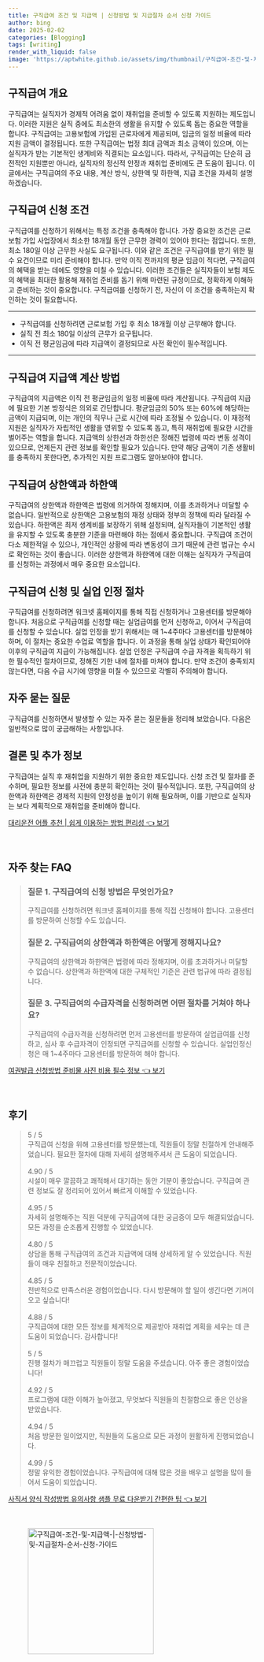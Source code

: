 ```yaml
---
title: 구직급여 조건 및 지급액 | 신청방법 및 지급절차 순서 신청 가이드
author: bing
date: 2025-02-02
categories: [Blogging]
tags: [writing]
render_with_liquid: false
image: 'https://aptwhite.github.io/assets/img/thumbnail/구직급여-조건-및-지급액-|-신청방법-및-지급절차-순서-신청-가이드.webp'
---
```



<h2 id='구직급여 개요'>구직급여 개요</h2>

<p>구직급여는 실직자가 경제적 어려움 없이 재취업을 준비할 수 있도록 지원하는 제도입니다. 이러한 지원은 실직 중에도 최소한의 생활을 유지할 수 있도록 돕는 중요한 역할을 합니다. 구직급여는 고용보험에 가입된 근로자에게 제공되며, 임금의 일정 비율에 따라 지원 금액이 결정됩니다. 또한 구직급여는 법정 최대 금액과 최소 금액이 있으며, 이는 실직자가 받는 기본적인 생계비와 직결되는 요소입니다. 따라서, 구직급여는 단순히 금전적인 지원뿐만 아니라, 실직자의 정신적 안정과 재취업 준비에도 큰 도움이 됩니다. 이 글에서는 구직급여의 주요 내용, 계산 방식, 상한액 및 하한액, 지급 조건을 자세히 설명하겠습니다.</p>

<h2 id='구직급여 신청 조건'>구직급여 신청 조건</h2>

<p>구직급여를 신청하기 위해서는 특정 조건을 충족해야 합니다. 가장 중요한 조건은 근로보험 가입 사업장에서 최소한 18개월 동안 근무한 경력이 있어야 한다는 점입니다. 또한, 최소 180일 이상 근무한 사실도 요구됩니다. 이와 같은 조건은 구직급여를 받기 위한 필수 요건이므로 미리 준비해야 합니다. 만약 이직 전까지의 평균 임금이 적다면, 구직급여의 혜택을 받는 데에도 영향을 미칠 수 있습니다. 이러한 조건들은 실직자들이 보험 제도의 혜택을 최대한 활용해 재취업 준비를 돕기 위해 마련된 규정이므로, 정확하게 이해하고 준비하는 것이 중요합니다. 구직급여를 신청하기 전, 자신이 이 조건을 충족하는지 확인하는 것이 필요합니다.</p>

<hr />

<ul>
    <li>구직급여를 신청하려면 근로보험 가입 후 최소 18개월 이상 근무해야 합니다.</li>
    <li>실직 전 최소 180일 이상의 근무가 요구됩니다.</li>
    <li>이직 전 평균임금에 따라 지급액이 결정되므로 사전 확인이 필수적입니다.</li>
</ul>

<hr />

<h2 id='구직급여 지급액 계산 방법'>구직급여 지급액 계산 방법</h2>

<p>구직급여의 지급액은 이직 전 평균임금의 일정 비율에 따라 계산됩니다. 구직급여 지급에 필요한 기본 방정식은 의외로 간단합니다. 평균임금의 50% 또는 60%에 해당하는 금액이 지급되며, 이는 개인의 직무나 근로 시간에 따라 조정될 수 있습니다. 이 재정적 지원은 실직자가 자립적인 생활을 영위할 수 있도록 돕고, 특히 재취업에 필요한 시간을 벌어주는 역할을 합니다. 지급액의 상한선과 하한선은 정해진 법령에 따라 변동 성격이 있으므로, 언제든지 관련 정보를 확인할 필요가 있습니다. 만약 해당 금액이 기존 생활비를 충족하지 못한다면, 추가적인 지원 프로그램도 알아보아야 합니다.</p>

<h2 id='구직급여 상한액과 하한액'>구직급여 상한액과 하한액</h2>

<p>구직급여의 상한액과 하한액은 법령에 의거하여 정해지며, 이를 초과하거나 미달할 수 없습니다. 일반적으로 상한액은 고용보험의 재정 상태와 정부의 정책에 따라 달라질 수 있습니다. 하한액은 최저 생계비를 보장하기 위해 설정되며, 실직자들이 기본적인 생활을 유지할 수 있도록 충분한 기준을 마련해야 하는 점에서 중요합니다. 구직급여 조건이 다소 제한적일 수 있으나, 개인적인 상황에 따라 변동성이 크기 때문에 관련 법규는 수시로 확인하는 것이 좋습니다. 이러한 상한액과 하한액에 대한 이해는 실직자가 구직급여를 신청하는 과정에서 매우 중요한 요소입니다.</p>

<h2 id='구직급여 신청 및 실업 인정 절차'>구직급여 신청 및 실업 인정 절차</h2>

<p>구직급여를 신청하려면 워크넷 홈페이지를 통해 직접 신청하거나 고용센터를 방문해야 합니다. 처음으로 구직급여를 신청할 때는 실업급여를 먼저 신청하고, 이어서 구직급여를 신청할 수 있습니다. 실업 인정을 받기 위해서는 매 1~4주마다 고용센터를 방문해야 하며, 이 절차는 중요한 수업료 역할을 합니다. 이 과정을 통해 실업 상태가 확인되어야 이후의 구직급여 지급이 가능해집니다. 실업 인정은 구직급여 수급 자격을 획득하기 위한 필수적인 절차이므로, 정해진 기한 내에 절차를 마쳐야 합니다. 만약 조건이 충족되지 않는다면, 다음 수급 시기에 영향을 미칠 수 있으므로 각별히 주의해야 합니다.</p>

<h2 id='자주 묻는 질문'>자주 묻는 질문</h2>

<p>구직급여를 신청하면서 발생할 수 있는 자주 묻는 질문들을 정리해 보았습니다. 다음은 일반적으로 많이 궁금해하는 사항입니다.</p>

<h2 id='결론 및 추가 정보'>결론 및 추가 정보</h2>

<p>구직급여는 실직 후 재취업을 지원하기 위한 중요한 제도입니다. 신청 조건 및 절차를 준수하며, 필요한 정보를 사전에 충분히 확인하는 것이 필수적입니다. 또한, 구직급여의 상한액과 하한액은 경제적 지원의 안정성을 높이기 위해 필요하며, 이를 기반으로 실직자는 보다 계획적으로 재취업을 준비해야 합니다.</p>


<p><a class="click-button" title="대리운전 어플 추천 | 쉽게 이용하는 방법 편리성" href="https://aptwhite.github.io/posts/%EB%8C%80%EB%A6%AC%EC%9A%B4%EC%A0%84-%EC%96%B4%ED%94%8C-%EC%B6%94%EC%B2%9C-%EC%89%BD%EA%B2%8C-%EC%9D%B4%EC%9A%A9%ED%95%98%EB%8A%94-%EB%B0%A9%EB%B2%95-%ED%8E%B8%EB%A6%AC%EC%84%B1/" rel="dofollow">대리운전 어플 추천 | 쉽게 이용하는 방법 편리성 👈 보기</a></p><br>
<h2 id='자주_찾는_FAQ'>자주 찾는 FAQ</h2>
<div itemscope="" itemtype="https://schema.org/FAQPage"> 
<blockquote> 
<div itemscope="" itemprop="mainEntity" itemtype="https://schema.org/Question"> 
<h3 itemprop="name">질문 1. 구직급여의 신청 방법은 무엇인가요?</h3> 
<div itemscope="" itemprop="acceptedAnswer" itemtype="https://schema.org/Answer"> 
<span itemprop="text"> 
<p>구직급여를 신청하려면 워크넷 홈페이지를 통해 직접 신청해야 합니다. 고용센터를 방문하여 신청할 수도 있습니다.</p> 
</span> 
</div> 
</div> 
<div itemscope="" itemprop="mainEntity" itemtype="https://schema.org/Question"> 
<h3 itemprop="name">질문 2. 구직급여의 상한액과 하한액은 어떻게 정해지나요?</h3> 
<div itemscope="" itemprop="acceptedAnswer" itemtype="https://schema.org/Answer"> 
<span itemprop="text"> 
<p>구직급여의 상한액과 하한액은 법령에 따라 정해지며, 이를 초과하거나 미달할 수 없습니다. 상한액과 하한액에 대한 구체적인 기준은 관련 법규에 따라 결정됩니다.</p> 
</span> 
</div> 
</div> 
<div itemscope="" itemprop="mainEntity" itemtype="https://schema.org/Question"> 
<h3 itemprop="name">질문 3. 구직급여의 수급자격을 신청하려면 어떤 절차를 거쳐야 하나요?</h3> 
<div itemscope="" itemprop="acceptedAnswer" itemtype="https://schema.org/Answer"> 
<span itemprop="text"> 
<p>구직급여의 수급자격을 신청하려면 먼저 고용센터를 방문하여 실업급여를 신청하고, 심사 후 수급자격이 인정되면 구직급여를 신청할 수 있습니다. 실업인정신청은 매 1~4주마다 고용센터를 방문하여 해야 합니다.</p> 
</span> 
</div> 
</div> 
</blockquote> 
</div>
<p><a class="click-button" title="여권발급 신청방법 준비물 사진 비용 필수 정보" href="https://aptwhite.github.io/posts/%EC%97%AC%EA%B6%8C%EB%B0%9C%EA%B8%89-%EC%8B%A0%EC%B2%AD%EB%B0%A9%EB%B2%95-%EC%A4%80%EB%B9%84%EB%AC%BC-%EC%82%AC%EC%A7%84-%EB%B9%84%EC%9A%A9-%ED%95%84%EC%88%98-%EC%A0%95%EB%B3%B4/" rel="dofollow">여권발급 신청방법 준비물 사진 비용 필수 정보 👈 보기</a></p><br>
<h2 id='후기'>후기</h2>
<div itemscope itemtype="https://schema.org/Product">
  <blockquote>
  <div itemprop="review" itemscope itemtype="https://schema.org/Review">
      <div itemprop="reviewRating" itemscope itemtype="https://schema.org/Rating"> <span itemprop="ratingValue">5</span> / <span itemprop="bestRating">5</span> </div>
      <span itemprop="reviewBody">구직급여 신청을 위해 고용센터를 방문했는데, 직원들이 정말 친절하게 안내해주었습니다. 필요한 절차에 대해 자세히 설명해주셔서 큰 도움이 되었습니다.</span>
  </div>
  <br>
  <div itemprop="review" itemscope itemtype="https://schema.org/Review">
      <div itemprop="reviewRating" itemscope itemtype="https://schema.org/Rating"> <span itemprop="ratingValue">4.90</span> / <span itemprop="bestRating">5</span> </div>
      <span itemprop="reviewBody">시설이 매우 깔끔하고 쾌적해서 대기하는 동안 기분이 좋았습니다. 구직급여 관련 정보도 잘 정리되어 있어서 빠르게 이해할 수 있었습니다.</span>
  </div>
  <br>
  <div itemprop="review" itemscope itemtype="https://schema.org/Review">
      <div itemprop="reviewRating" itemscope itemtype="https://schema.org/Rating"> <span itemprop="ratingValue">4.95</span> / <span itemprop="bestRating">5</span> </div>
      <span itemprop="reviewBody">자세히 설명해주는 직원 덕분에 구직급여에 대한 궁금증이 모두 해결되었습니다. 모든 과정을 순조롭게 진행할 수 있었습니다.</span>
  </div>
  <br>
  <div itemprop="review" itemscope itemtype="https://schema.org/Review">
      <div itemprop="reviewRating" itemscope itemtype="https://schema.org/Rating"> <span itemprop="ratingValue">4.80</span> / <span itemprop="bestRating">5</span> </div>
      <span itemprop="reviewBody">상담을 통해 구직급여의 조건과 지급액에 대해 상세하게 알 수 있었습니다. 직원들이 매우 친절하고 전문적이었습니다.</span>
  </div>
  <br>
  <div itemprop="review" itemscope itemtype="https://schema.org/Review">
      <div itemprop="reviewRating" itemscope itemtype="https://schema.org/Rating"> <span itemprop="ratingValue">4.85</span> / <span itemprop="bestRating">5</span> </div>
      <span itemprop="reviewBody">전반적으로 만족스러운 경험이었습니다. 다시 방문해야 할 일이 생긴다면 기꺼이 오고 싶습니다!</span>
  </div>
  <br>
  <div itemprop="review" itemscope itemtype="https://schema.org/Review">
      <div itemprop="reviewRating" itemscope itemtype="https://schema.org/Rating"> <span itemprop="ratingValue">4.88</span> / <span itemprop="bestRating">5</span> </div>
      <span itemprop="reviewBody">구직급여에 대한 모든 정보를 체계적으로 제공받아 재취업 계획을 세우는 데 큰 도움이 되었습니다. 감사합니다!</span>
  </div>
  <br>
  <div itemprop="review" itemscope itemtype="https://schema.org/Review">
      <div itemprop="reviewRating" itemscope itemtype="https://schema.org/Rating"> <span itemprop="ratingValue">5</span> / <span itemprop="bestRating">5</span> </div>
      <span itemprop="reviewBody">진행 절차가 매끄럽고 직원들이 정말 도움을 주셨습니다. 아주 좋은 경험이었습니다!</span>
  </div>
  <br>
  <div itemprop="review" itemscope itemtype="https://schema.org/Review">
      <div itemprop="reviewRating" itemscope itemtype="https://schema.org/Rating"> <span itemprop="ratingValue">4.92</span> / <span itemprop="bestRating">5</span> </div>
      <span itemprop="reviewBody">프로그램에 대한 이해가 높아졌고, 무엇보다 직원들의 친절함으로 좋은 인상을 받았습니다.</span>
  </div>
  <br>
  <div itemprop="review" itemscope itemtype="https://schema.org/Review">
      <div itemprop="reviewRating" itemscope itemtype="https://schema.org/Rating"> <span itemprop="ratingValue">4.94</span> / <span itemprop="bestRating">5</span> </div>
      <span itemprop="reviewBody">처음 방문한 일이었지만, 직원들의 도움으로 모든 과정이 원활하게 진행되었습니다.</span>
  </div>
  <br>
  <div itemprop="review" itemscope itemtype="https://schema.org/Review">
      <div itemprop="reviewRating" itemscope itemtype="https://schema.org/Rating"> <span itemprop="ratingValue">4.99</span> / <span itemprop="bestRating">5</span> </div>
      <span itemprop="reviewBody">정말 유익한 경험이었습니다. 구직급여에 대해 많은 것을 배우고 설명을 많이 들어서 도움이 되었습니다.</span>
  </div>
  </blockquote>
</div>
<p><a class="click-button" title="사직서 양식 작성방법 유의사항 샘플 무료 다운받기 간편한 팁" href="https://aptwhite.github.io/posts/%EC%82%AC%EC%A7%81%EC%84%9C-%EC%96%91%EC%8B%9D-%EC%9E%91%EC%84%B1%EB%B0%A9%EB%B2%95-%EC%9C%A0%EC%9D%98%EC%82%AC%ED%95%AD-%EC%83%98%ED%94%8C-%EB%AC%B4%EB%A3%8C-%EB%8B%A4%EC%9A%B4%EB%B0%9B%EA%B8%B0-%EA%B0%84%ED%8E%B8%ED%95%9C-%ED%8C%81/" rel="dofollow">사직서 양식 작성방법 유의사항 샘플 무료 다운받기 간편한 팁 👈 보기</a></p><br>
<figure class="image"><img src="https://aptwhite.github.io/assets/img/thumbnail/구직급여-조건-및-지급액-|-신청방법-및-지급절차-순서-신청-가이드.webp" alt="구직급여-조건-및-지급액-|-신청방법-및-지급절차-순서-신청-가이드" width="256" height="256"></figure>